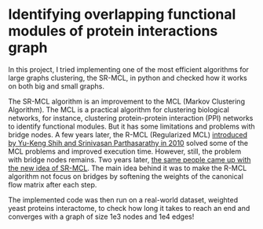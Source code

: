 # Identifying overlapping functional modules of protein interactions graph
In this project, I tried implementing one of the most efficient algorithms for large graphs clustering, the SR-MCL, in python and checked how it works on both big and small graphs.

The SR-MCL algorithm is an improvement to the MCL (Markov Clustering Algorithm). The MCL is a practical algorithm for clustering biological networks, for instance, clustering protein-protein interaction (PPI) networks to identify functional modules. But it has some limitations and problems with bridge nodes. A few years later, the R-MCL (Regularized MCL) [introduced by Yu-Keng Shih and Srinivasan Parthasarathy in 2010](https://www.researchgate.net/publication/221611395_Markov_Clustering_of_Protein_Interaction_Networks_with_Improved_Balance_and_Scalability) solved some of the MCL problems and improved execution time. However, still, the problem with bridge nodes remains. Two years later, [the same people came up with the new idea of SR-MCL](https://academic.oup.com/bioinformatics/article/28/18/i473/243788?login=true). The main idea behind it was to make the R-MCL algorithm not focus on bridges by softening the weights of the canonical flow matrix after each step.

The implemented code was then run on a real-world dataset, weighted yeast proteins interactome, to check how long it takes to reach an end and converges with a graph of size 1e3 nodes and 1e4 edges!

